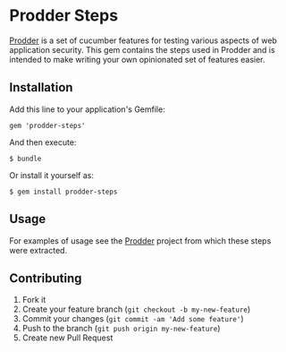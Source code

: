 # Prodder Steps

[Prodder](https://github.com/garethr/prodder/) is a set of cucumber
features for testing various aspects of web application security. This
gem contains the steps used in Prodder and is intended to make writing
your own opinionated set of features easier.
 

## Installation

Add this line to your application's Gemfile:

    gem 'prodder-steps'

And then execute:

    $ bundle

Or install it yourself as:

    $ gem install prodder-steps


## Usage

For examples of usage see the
[Prodder](https://github.com/garethr/prodder/) project from which these
steps were extracted.


## Contributing

1. Fork it
2. Create your feature branch (`git checkout -b my-new-feature`)
3. Commit your changes (`git commit -am 'Add some feature'`)
4. Push to the branch (`git push origin my-new-feature`)
5. Create new Pull Request
